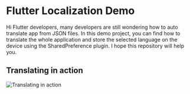 # Flutter Localization Demo

Hi Flutter developers, many developers are still wondering how to auto translate app from JSON files. In this demo project, you can find how to translate the whole application and store the selected language on the device using the SharedPreference plugin. I hope this repository will help you.

## Translating in action

![Translating in action](https://github.com/nyakurilevite/flutter_localization/blob/main/assets/images/translation.gif=200x300)



